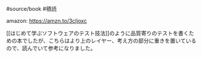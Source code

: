 #source/book #積読 

amazon: https://amzn.to/3cIjoxc

[[はじめて学ぶソフトウェアのテスト技法]]のように品質寄りのテストを書くための本でしたが、こちらはより上のレイヤー、考え方の部分に重きを置いているので、読んでいて参考になりました。